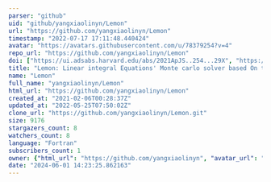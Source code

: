 ```yaml
---
parser: "github"
uid: "github/yangxiaolinyn/Lemon"
url: "https://github.com/yangxiaolinyn/Lemon"
timestamp: "2022-07-17 17:11:48.440424"
avatar: "https://avatars.githubusercontent.com/u/78379254?v=4"
repo_url: "https://github.com/yangxiaolinyn/Lemon"
doi: ["https://ui.adsabs.harvard.edu/abs/2021ApJS..254...29X", "https://ui.adsabs.harvard.edu/abs/2021ascl.soft06014Y/abstract"]
title: "Lemon: Linear integral Equations' Monte carlo solver based On the Neumann solution"
name: "Lemon"
full_name: "yangxiaolinyn/Lemon"
html_url: "https://github.com/yangxiaolinyn/Lemon"
created_at: "2021-02-06T00:28:37Z"
updated_at: "2022-05-25T07:50:02Z"
clone_url: "https://github.com/yangxiaolinyn/Lemon.git"
size: 9176
stargazers_count: 8
watchers_count: 8
language: "Fortran"
subscribers_count: 1
owner: {"html_url": "https://github.com/yangxiaolinyn", "avatar_url": "https://avatars.githubusercontent.com/u/78379254?v=4", "login": "yangxiaolinyn", "type": "User"}
date: "2024-06-01 14:23:25.862163"
---
```

